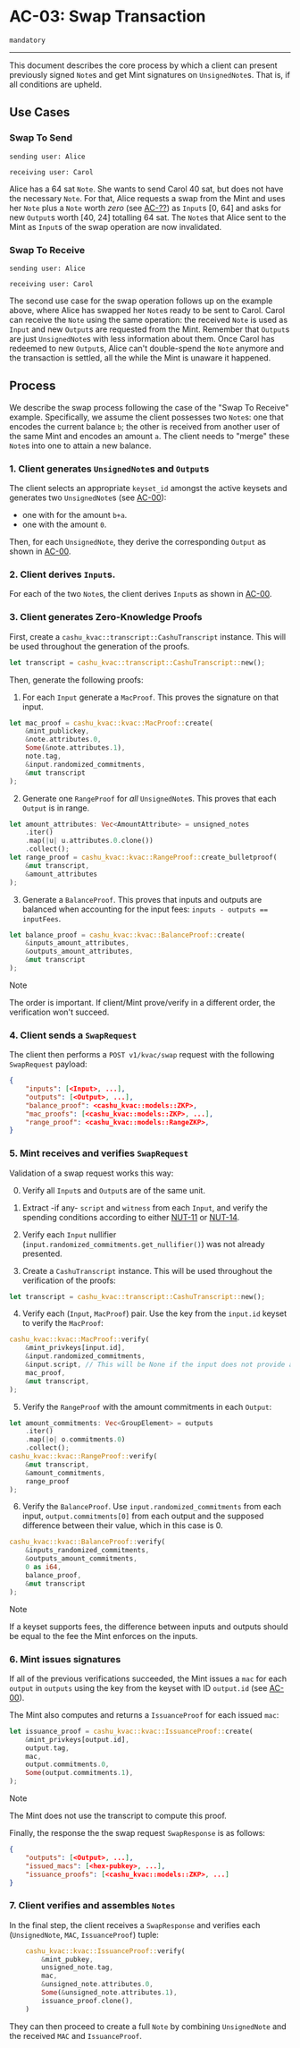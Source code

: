 # AC-03: Swap Transaction

`mandatory`

---

This document describes the core process by which a client can present previously signed `Note`s and get Mint signatures on `UnsignedNote`s. That is, if all conditions are upheld.

## Use Cases

### Swap To Send

```
sending user: Alice

receiving user: Carol
```

Alice has a 64 sat `Note`. She wants to send Carol 40 sat, but does not have the necessary `Note`. For that, Alice requests a swap from the Mint and uses her `Note` plus a `Note` worth *zero* (see [AC-??][AC-??]) as `Input`s [0, 64] and asks for new `Output`s worth [40, 24] totalling 64 sat. The `Note`s that Alice sent to the Mint as `Input`s of the swap operation are now invalidated.

[AC-??]: AC??.md

### Swap To Receive

```
sending user: Alice

receiving user: Carol
```

The second use case for the swap operation follows up on the example above, where Alice has swapped her `Note`s ready to be sent to Carol. Carol can receive the `Note` using the same operation: the received `Note` is used as `Input` and  new `Output`s are requested from the Mint.
Remember that `Output`s are just `UnsignedNote`s with less information about them. 
Once Carol has redeemed to new `Output`s, Alice can't double-spend the `Note` anymore and the transaction is settled, all the while the Mint is unaware it happened.

## Process

We describe the swap process following the case of the "Swap To Receive" example. Specifically, we assume the client possesses two `Note`s: one that encodes the current balance `b`; the other is received from another user of the same Mint and encodes an amount `a`. The client needs to "merge" these `Note`s into one to attain a new balance. 

### 1. Client generates `UnsignedNote`s and `Output`s

The client selects an appropriate `keyset_id` amongst the active keysets and generates two `UnsignedNote`s (see [AC-00][AC-00]):
* one with for the amount `b+a`.
* one with the amount `0`.

Then, for each `UnsignedNote`, they derive the corresponding `Output` as shown in [AC-00][AC-00].

### 2. Client derives `Input`s.

For each of the two `Note`s, the client derives `Input`s as shown in [AC-00][AC-00].

### 3. Client generates Zero-Knowledge Proofs

First, create a `cashu_kvac::transcript::CashuTranscript` instance. This will be used throughout the generation of the proofs.
```rust
let transcript = cashu_kvac::transcript::CashuTranscript::new();
``` 

Then, generate the following proofs:
1. For each `Input` generate a `MacProof`. This proves the signature on that input.
```rust
let mac_proof = cashu_kvac::kvac::MacProof::create(
    &mint_publickey,
    &note.attributes.0,
    Some(&note.attributes.1),
    note.tag,
    &input.randomized_commitments,
    &mut transcript
);
```
2. Generate one `RangeProof` for *all* `UnsignedNote`s. This proves that each `Output` is in range.
```rust
let amount_attributes: Vec<AmountAttribute> = unsigned_notes
    .iter()
    .map(|u| u.attributes.0.clone())
    .collect();
let range_proof = cashu_kvac::kvac::RangeProof::create_bulletproof(
    &mut transcript,
    &amount_attributes
);
```
3. Generate a `BalanceProof`. This proves that inputs and outputs are balanced when accounting for the input fees: `inputs - outputs == inputFees`.
```rust
let balance_proof = cashu_kvac::kvac::BalanceProof::create(
    &inputs_amount_attributes,
    &outputs_amount_attributes,
    &mut transcript
);
```

> [!NOTE]
> The order is important. If client/Mint prove/verify in a different order, the verification won't succeed.


### 4. Client sends a `SwapRequest`

The client then performs a `POST v1/kvac/swap` request with the following `SwapRequest` payload:
```json
{
    "inputs": [<Input>, ...],
    "outputs": [<Output>, ...],
    "balance_proof": <cashu_kvac::models::ZKP>,
    "mac_proofs": [<cashu_kvac::models::ZKP>, ...],
    "range_proof": <cashu_kvac::models::RangeZKP>,
}
```


### 5. Mint receives and verifies `SwapRequest`

Validation of a swap request works this way:

0. Verify all `Input`s and `Output`s are of the same unit.

1. Extract -if any- `script` and `witness` from each `Input`, and verify the spending conditions according to either [NUT-11][11] or [NUT-14][14].

2. Verify each `Input` nullifier (`input.randomized_commitments.get_nullifier()`) was not already presented.

3. Create a `CashuTranscript` instance. This will be used throughout the verification of the proofs:
```rust
let transcript = cashu_kvac::transcript::CashuTranscript::new();
```

4. Verify each (`Input`, `MacProof`) pair. Use the key from the `input.id` keyset to verify the `MacProof`:
```rust
cashu_kvac::kvac::MacProof::verify(
    &mint_privkeys[input.id],
    &input.randomized_commitments,
    &input.script, // This will be None if the input does not provide a script
    mac_proof,
    &mut transcript,
);
```

5. Verify the `RangeProof` with the amount commitments in each `Output`:
```rust
let amount_commitments: Vec<GroupElement> = outputs
    .iter()
    .map(|o| o.commitments.0)
    .collect();
cashu_kvac::kvac::RangeProof::verify(
    &mut transcript,
    &amount_commitments,
    range_proof
);
```

6. Verify the `BalanceProof`. Use `input.randomized_commitments` from each input, `output.commitments[0]` from each output and the supposed difference between their value, which in this case is $0$.

```rust
cashu_kvac::kvac::BalanceProof::verify(
    &inputs_randomized_commitments,
    &outputs_amount_commitments,
    0 as i64,
    balance_proof,
    &mut transcript
);
```

> [!NOTE]
> If a keyset supports fees, the difference between inputs and outputs should be equal to the fee the Mint enforces on the inputs.

### 6. Mint issues signatures

If all of the previous verifications succeeded, the Mint issues a `mac` for each `output` in `outputs` using the key from the keyset with ID `output.id` (see [AC-00][AC-00]).

The Mint also computes and returns a `IssuanceProof` for each issued `mac`:

```rust
let issuance_proof = cashu_kvac::kvac::IssuanceProof::create(
    &mint_privkeys[output.id],
    output.tag,
    mac,
    output.commitments.0,
    Some(output.commitments.1),
);
```

> [!NOTE]
> The Mint does not use the transcript to compute this proof.

Finally, the response the the swap request `SwapResponse` is as follows:

```json
{
    "outputs": [<Output>, ...],
    "issued_macs": [<hex-pubkey>, ...],
    "issuance_proofs": [<cashu_kvac::models::ZKP>, ...]
}
```

### 7. Client verifies and assembles `Notes`

In the final step, the client receives a `SwapResponse` and verifies each (`UnsignedNote`, `MAC`, `IssuanceProof`) tuple:
```rust
    cashu_kvac::kvac::IssuanceProof::verify(
        &mint_pubkey,
        unsigned_note.tag,
        mac,
        &unsigned_note.attributes.0,
        Some(&unsigned_note.attributes.1),
        issuance_proof.clone(),
    )
```

They can then proceed to create a full `Note` by combining `UnsignedNote` and the received `MAC` and `IssuanceProof`.


[AC-00]: AC00.md
[11]: 11.md
[14]: 14.md